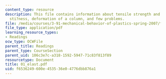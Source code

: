 ```yaml
---
content_type: resource
description: This file contains information about tensile strength and tensile stress,
  sti?ness, deformation of a column, and few problems.
file: /media/courses/3-91-mechanical-behavior-of-plastics-spring-2007/f6536249600e453536e04776dbb876a1_01_elast.pdf
file_type: application/pdf
learning_resource_types:
- Readings
ocw_type: OCWFile
parent_title: Readings
parent_type: CourseSection
parent_uid: 106c3e7c-a318-1592-5947-71c83f813f89
resourcetype: Document
title: 01_elast.pdf
uid: f6536249-600e-4535-36e0-4776dbb876a1
---
```

